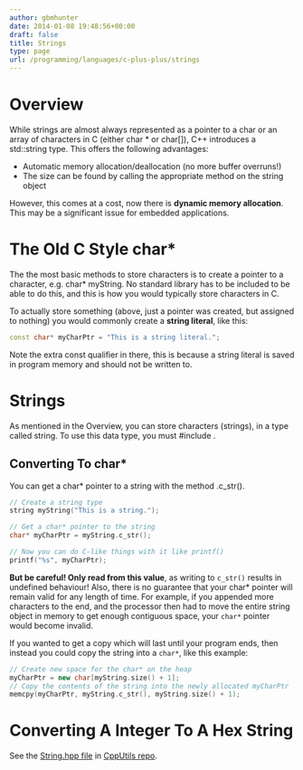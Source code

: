 ```yaml
---
author: gbmhunter
date: 2014-01-08 19:48:56+00:00
draft: false
title: Strings
type: page
url: /programming/languages/c-plus-plus/strings
---
```


# Overview

While strings are almost always represented as a pointer to a char or an array of characters in C (either char * or char[]), C++ introduces a std::string type. This offers the following advantages:

* Automatic memory allocation/deallocation (no more buffer overruns!)
* The size can be found by calling the appropriate method on the string object

However, this comes at a cost, now there is **dynamic memory allocation**. This may be a significant issue for embedded applications.

# The Old C Style char*

The the most basic methods to store characters is to create a pointer to a character, e.g. char* myString. No standard library has to be included to be able to do this, and this is how you would typically store characters in C.

To actually store something (above, just a pointer was created, but assigned to nothing) you would commonly create a **string literal**, like this:

```c++    
const char* myCharPtr = "This is a string literal.";
```    

Note the extra const qualifier in there, this is because a string literal is saved in program memory and should not be written to.

# Strings

As mentioned in the Overview, you can store characters (strings), in a type called string. To use this data type, you must #include <string>.

## Converting To char*

You can get a char* pointer to a string with the method .c_str().

```c++    
// Create a string type
string myString("This is a string.");

// Get a char* pointer to the string
char* myCharPtr = myString.c_str();

// Now you can do C-like things with it like printf()
printf("%s", myCharPtr);
```

**But be careful! Only read from this value**, as writing to `c_str()` results in undefined behaviour! Also, there is no guarantee that your char* pointer will remain valid for any length of time. For example, if you appended more characters to the end, and the processor then had to move the entire string object in memory to get enough contiguous space, your `char*` pointer would become invalid.

If you wanted to get a copy which will last until your program ends, then instead you could copy the string into a `char*`, like this example:

```c++    
// Create new space for the char* on the heap
myCharPtr = new char[myString.size() + 1];
// Copy the contents of the string into the newly allocated myCharPtr
memcpy(myCharPtr, myString.c_str(), myString.size() + 1);
```

# Converting A Integer To A Hex String

See the [String.hpp file](https://github.com/mbedded-ninja/CppUtils/blob/master/include/CppUtils/StrConv.hpp) in [CppUtils repo](https://github.com/mbedded-ninja/CppUtils).
